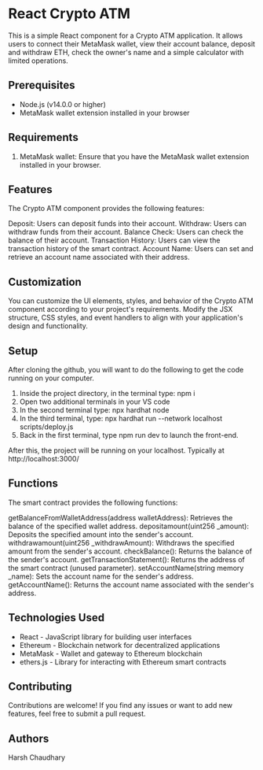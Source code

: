 # React Crypto ATM

This is a simple React component for a Crypto ATM application. It allows users to connect their MetaMask wallet, view their account balance, deposit and withdraw ETH, check the owner's name and a simple calculator with limited operations.

## Prerequisites

- Node.js (v14.0.0 or higher)
- MetaMask wallet extension installed in your browser


## Requirements

1. MetaMask wallet: Ensure that you have the MetaMask wallet extension installed in your browser.

## Features

The Crypto ATM component provides the following features:

Deposit: Users can deposit funds into their account.
Withdraw: Users can withdraw funds from their account.
Balance Check: Users can check the balance of their account.
Transaction History: Users can view the transaction history of the smart contract.
Account Name: Users can set and retrieve an account name associated with their address.


## Customization

You can customize the UI elements, styles, and behavior of the Crypto ATM component according to your project's requirements. Modify the JSX structure, CSS styles, and event handlers to align with your application's design and functionality.

## Setup

After cloning the github, you will want to do the following to get the code running on your computer.

1. Inside the project directory, in the terminal type: npm i
2. Open two additional terminals in your VS code
3. In the second terminal type: npx hardhat node
4. In the third terminal, type: npx hardhat run --network localhost scripts/deploy.js
5. Back in the first terminal, type npm run dev to launch the front-end.

After this, the project will be running on your localhost. 
Typically at http://localhost:3000/

## Functions
The smart contract provides the following functions:

getBalanceFromWalletAddress(address walletAddress): Retrieves the balance of the specified wallet address.
depositamount(uint256 _amount): Deposits the specified amount into the sender's account.
withdrawamount(uint256 _withdrawAmount): Withdraws the specified amount from the sender's account.
checkBalance(): Returns the balance of the sender's account.
getTransactionStatement(): Returns the address of the smart contract (unused parameter).
setAccountName(string memory _name): Sets the account name for the sender's address.
getAccountName(): Returns the account name associated with the sender's address.


## Technologies Used

- React - JavaScript library for building user interfaces
- Ethereum - Blockchain network for decentralized applications
- MetaMask - Wallet and gateway to Ethereum blockchain
- ethers.js - Library for interacting with Ethereum smart contracts

## Contributing

Contributions are welcome! If you find any issues or want to add new features, feel free to submit a pull request.

## Authors

Harsh Chaudhary

